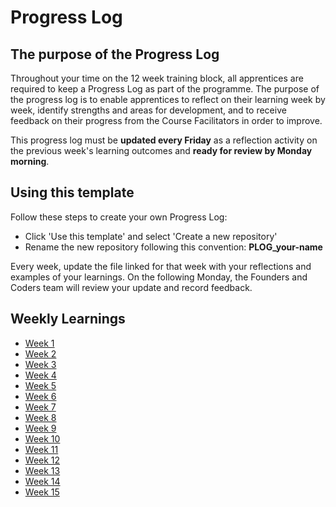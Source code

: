 # Progress Log

## The purpose of the Progress Log
Throughout your time on the 12 week training block, all apprentices are required to keep a Progress Log as part of the programme. 
The purpose of the progress log is to enable apprentices to reflect on their learning week by week, identify strengths and areas for development, and to receive feedback on their progress from the Course Facilitators in order to improve.  

This progress log must be **updated every Friday** as a reflection activity on the previous week's learning outcomes and **ready for review by Monday morning**.

## Using this template
Follow these steps to create your own Progress Log:
- Click 'Use this template' and select 'Create a new repository'
- Rename the new repository following this convention: **PLOG_your-name**

Every week, update the file linked for that week with your reflections and examples of your learnings.
On the following Monday, the Founders and Coders team will review your update and record feedback.

## Weekly Learnings
- [Week 1](/Week_01.md)
- [Week 2](/Week_02.md)
- [Week 3](/Week_03.md)
- [Week 4](/Week_04.md)
- [Week 5](/Week_05.md)
- [Week 6](/Week_06.md)
- [Week 7](/Week_07.md)
- [Week 8](/Week_08.md)
- [Week 9](/Week_09.md)
- [Week 10](/Week_10.md)
- [Week 11](/Week_11.md)
- [Week 12](/Week_12.md)
- [Week 13](/Week_13.md)
- [Week 14](/Week_14.md)
- [Week 15](/Week_15.md)


